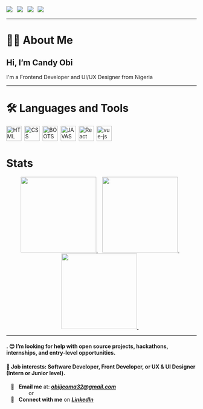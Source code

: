 <div dir="auto">
  <a href="https://www.linkedin.com/in/obiijeoma32/" rel="nofollow"><img src="https://img.shields.io/badge/-LinkedIn-0077B5?style=soc&amp;logo=LinkedIn&amp;logoColor=white" style="max-width: 100%;"></a>&nbsp;&nbsp;
  <a href="https://twitter.com/mynameisyvonne_ rel="nofollow"><img src="https://img.shields.io/twitter/url?label=Twitter&amp;url=https%3A%2F%2Ftwitter.com%2Fmmpackerdev" style="max-width: 100%;"></a>&nbsp;&nbsp;
  <a href="mailto: obiijeoma32@gmail.com"><img src="https://img.shields.io/badge/-Gmail-D14836?style=soc&amp;logo=Gmail&amp;logoColor=white" style="max-width: 100%;"></a>&nbsp;&nbsp;
  <a href="https://github.com/obiijeoma32"><img src="https://img.shields.io/github/followers/mmpacker?label=GitHub&amp;style=social" style="max-width: 100%;"></a>&nbsp;&nbsp;
</div>
<hr/>

# :woman_technologist: About Me
   <h2> Hi, I’m <strong>Candy Obi</strong></h2>
   I'm a Frontend Developer and UI/UX Designer from Nigeria
   
   <hr/>
   
# :hammer_and_wrench: Languages and Tools
<div>
<img src="https://cdn.jsdelivr.net/gh/devicons/devicon/icons/html5/html5-original.svg" alt="HTML" title="HTML" width="40" height="40" />&nbsp;
 <img src="https://cdn.jsdelivr.net/gh/devicons/devicon/icons/css3/css3-original.svg" alt="CSS" title="CSS" width="40" height="40" />&nbsp;
 <img src="https://cdn.jsdelivr.net/gh/devicons/devicon/icons/bootstrap/bootstrap-original.svg" alt="BOOTSTRAP" title="BOOTSTRAP" width="40" height="40" />&nbsp;
 <img src="https://cdn.jsdelivr.net/gh/devicons/devicon/icons/javascript/javascript-original.svg" alt="JAVASCRIPT" title="JAVASCRIPT" width="40" height="40" />&nbsp;
  <img src="https://cdn.jsdelivr.net/gh/devicons/devicon/icons/react/react-original.svg" alt="React" title="React js" width="40" height="40" />&nbsp;        
  <img src="https://cdn.jsdelivr.net/gh/devicons/devicon/icons/vuejs/vuejs-original.svg" alt="vue-js" title="Vue js" width="40" height="40" />&nbsp;        
</div>

# Stats
<div align="center" dir="auto">
  <a href="https://github.com/mmpacker/github-readme-stats">
    <img height="200" src="https://github-readme-stats.vercel.app/api?username=obiijeoma32&amp;theme=dark&amp;show_icons=true" style="max-width: 100%;">
  </a>&nbsp;&nbsp;
  <a href="https://git.io/streak-stats">
    <img height="200" src="https://github-readme-streak-stats.herokuapp.com?user=obiijeoma32&amp;theme=dark" style="max-width: 100%;">
  </a>&nbsp;&nbsp;
  <a href="https://github.com/mmpacker/github-readme-stats">
    <img height="200" src="https://github-readme-stats.vercel.app/api/top-langs/?username=obiijeoma32&amp;theme=dark" style="max-width: 100%;">
   </a>&nbsp;&nbsp; 
</div>
<hr/>
<h4>.
😊 I’m looking for help with open source projects, hackathons, internships, and entry-level opportunities.</h4>
<h4>💼 Job interests: Software Developer, Front Developer, or UX & UI Designer  (Intern or Junior level).
</h4>
<div dir="auto">
  <span>&nbsp;&nbsp;&nbsp;<g-emoji class="g-emoji" alias="email" fallback-src="https://github.githubassets.com/images/icons/emoji/unicode/1f4e7.png">📧</g-emoji>&nbsp;&nbsp;&nbsp;<strong>Email me</strong> at: <strong><em><a href="mailto: obiijeoma32@gmail.com">obiijeoma32@gmail.com</a></em></strong></span><br>
  <span>&nbsp;&nbsp;&nbsp;&nbsp;&nbsp;&nbsp;&nbsp;&nbsp;&nbsp;&nbsp;&nbsp;&nbsp;&nbsp;&nbsp;&nbsp;or</span><br>
  <span>&nbsp;&nbsp;&nbsp;<g-emoji class="g-emoji" alias="link" fallback-src="https://github.githubassets.com/images/icons/emoji/unicode/1f517.png">🔗</g-emoji>&nbsp;&nbsp;&nbsp;<strong>Connect with me</strong> on <strong><em><a href="https://www.linkedin.com/in/obiijeoma32/" rel="nofollow">LinkedIn</a></em></strong></span>
</div>


<!---
Obiijeoma32/Obiijeoma32 is a ✨ special ✨ repository because its `README.md` (this file) appears on your GitHub profile.
You can click the Preview link to take a look at your changes.
--->
